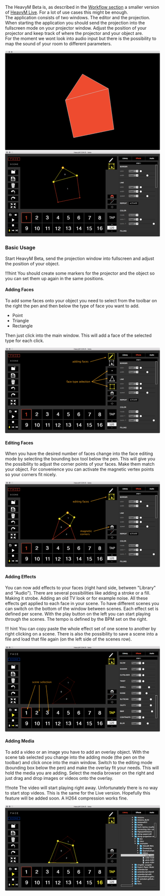 The HeavyM Beta is, as described in the [Workflow section](workflows/) a smaller version of [HeavyM Live](heavym-live/). For a lot of use cases this might be enough.  
The application consists of two windows. The editor and the projection. When starting the application you should send the projection into the fullscreen mode on your projector window. Adjust the position of your projector and keep track of where the projector and your object are.  
For the moment we wont look into audio input but there is the possibility to map the sound of your room to different parameters.  

![](images/heavym-beta-projection.png)  
![](images/heavym-beta-window.png)  

### Basic Usage  

Start HeavyM Beta, send the projection window into fullscreen and adjust the position of your object.  

!!!hint
    You should create some markers for the projector and the object so you can set them up again in the same positions.  

#### Adding Faces

To add some faces onto your object you need to select from the toolbar on the right the pen and then below the type of face you want to add.

- Point
- Triangle
- Rectangle

Then just click into the main window. This will add a face of the selected type for each click.  

![](images/heavym-beta-adding-faces-01.png)  

#### Editing Faces  

When you have the desired number of faces change into the face editing mode by selecting the bounding box tool below the pen. This will give you the possibility to adjust the corner points of your faces. Make them match your object. For convenience you can activate the magnetic vertex points so your corners fit nicely.  

![](images/heavym-beta-adding-faces-02.png)  

#### Adding Effects

You can now add effects to your faces (right hand side, between "Library" and "Audio"). There are several possibilities like adding a stroke or a fill. Making it strobe. Adding an old TV look or for example noise. All these effects get applied to each face in your scene. To have different scenes you can switch on the bottom of the window between scenes. Each effect set is defined per scene. With the play button on the left you can start playing through the scenes. The tempo is defined by the BPM set on the right.  

!!! hint
    You can copy paste the whole effect set of one scene to another by right clicking on a scene. There is also the possibility to save a scene into a file and load that file again (on the left side of the scenes row).  

![](/images/heavym-beta-edit-scene.png)  

#### Adding Media  

To add a video or an image you have to add an overlay object. With the scene tab selected you change into the adding mode (the pen on the toolbar) and click once into the main window. Switch to the editing mode (bounding box below the pen) and make the overlay fit your needs. This will hold the media you are adding. Select the media browser on the right and just drag and drop images or videos onto the overlay.  

!!!note
    The video will start playing right away. Unfortunately there is no way to start stop videos.
    This is the same for the Live version. Hopefully this feature will be added soon.
    A H264 compression works fine.  



![](images/heavym-beta-adding-media.png)  

